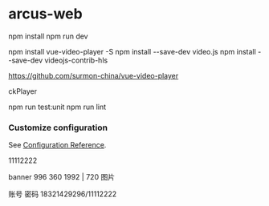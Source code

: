 # arcus-web


npm install
npm run dev


npm install vue-video-player -S
npm install --save-dev video.js
npm install --save-dev videojs-contrib-hls

https://github.com/surmon-china/vue-video-player

ckPlayer


npm run test:unit
npm run lint
### Customize configuration
See [Configuration Reference](https://cli.vuejs.org/config/).

11112222

banner
996 360   1992 | 720
图片

账号 密码
18321429296/11112222